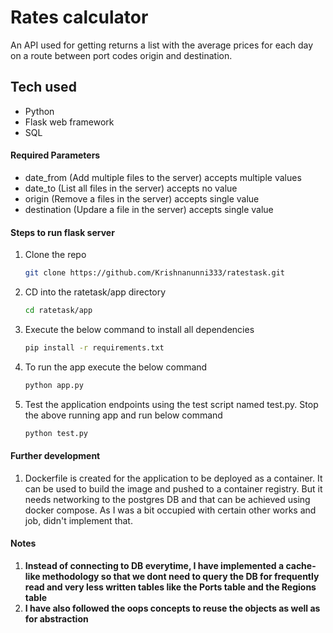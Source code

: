 
# Rates calculator

An API used for getting returns a list with the average prices for each day on a route between port codes origin and destination.

## Tech used
- Python
- Flask web framework
- SQL

#### Required Parameters

- date_from (Add multiple files to the server) accepts multiple values
- date_to (List all files in the server) accepts no value
- origin (Remove a files in the server)  accepts single value
- destination (Updare a file in the server) accepts single value

#### Steps to run flask server

1. Clone the repo
   ```sh
   git clone https://github.com/Krishnanunni333/ratestask.git
   ```
2. CD into the ratetask/app directory
   ```sh
   cd ratetask/app
   ```
3. Execute the below command to install all dependencies
   ```sh
   pip install -r requirements.txt
   ```
4. To run the app execute the below command
   ```sh
   python app.py
   ```

5. Test the application endpoints using the test script named test.py. Stop the above running app and run below command
   ```sh
   python test.py
   ```



#### Further development
1. Dockerfile is created for the application to be deployed as a container. It can be used to build the image and pushed to a container registry. But it needs networking to the postgres DB and that can be achieved using docker compose. As I was a bit occupied with certain other works and job, didn't implement that.

#### Notes
1. **Instead of connecting to DB everytime, I have implemented a cache-like methodology so that we dont need to query the DB for frequently read and very less written tables like the Ports table and the Regions table** 
2. **I have also followed the oops concepts to reuse the objects as well as for abstraction**


